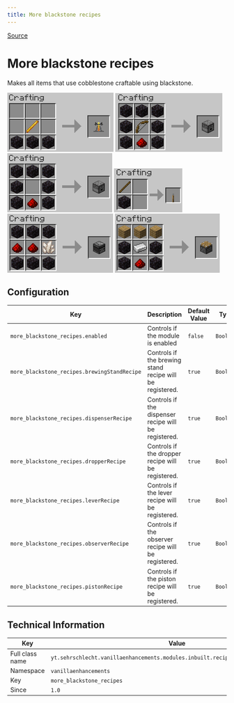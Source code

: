 ```yaml
---
title: More blackstone recipes
---
```

[Source](https://vanillatweaks.net/)
# More blackstone recipes

Makes all items that use cobblestone craftable using blackstone.

![Brewing stand recipe](/img/blackstone_brewing_stand.png)
![Dispenser recipe](/img/blackstone_dispenser.png)
![Dropper recipe](/img/blackstone_dropper.png)
![Lever recipe](/img/blackstone_lever.png)
![Observer recipe](/img/blackstone_observer.png)
![Piston recipe](/img/blackstone_piston.png)

## Configuration

| Key | Description | Default Value | Type | Possible values |
| --- | ----------- | ------------- | ---- | --------------- |
| `more_blackstone_recipes.enabled` | Controls if the module is enabled | `false` | `Boolean` | `true/false` |
| `more_blackstone_recipes.brewingStandRecipe` | Controls if the brewing stand recipe will be registered. | `true` | `Boolean` | `true/false` |
| `more_blackstone_recipes.dispenserRecipe` | Controls if the dispenser recipe will be registered. | `true` | `Boolean` | `true/false` |
| `more_blackstone_recipes.dropperRecipe` | Controls if the dropper recipe will be registered. | `true` | `Boolean` | `true/false` |
| `more_blackstone_recipes.leverRecipe` | Controls if the lever recipe will be registered. | `true` | `Boolean` | `true/false` |
| `more_blackstone_recipes.observerRecipe` | Controls if the observer recipe will be registered. | `true` | `Boolean` | `true/false` |
| `more_blackstone_recipes.pistonRecipe` | Controls if the piston recipe will be registered. | `true` | `Boolean` | `true/false` |

## Technical Information

| Key | Value |
| --- | ----- |
| Full class name | `yt.sehrschlecht.vanillaenhancements.modules.inbuilt.recipes.MoreBlackstoneRecipes` |
| Namespace | `vanillaenhancements` |
| Key | `more_blackstone_recipes` |
| Since | `1.0` |
